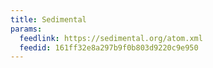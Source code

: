```yaml
---
title: Sedimental
params:
  feedlink: https://sedimental.org/atom.xml
  feedid: 161ff32e8a297b9f0b803d9220c9e950
---
```

